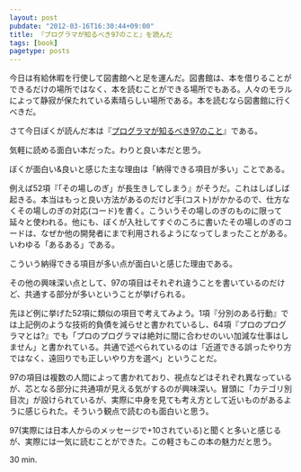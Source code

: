 ```yaml
---
layout: post
pubdate: "2012-03-16T16:30:44+09:00"
title: 『プログラマが知るべき97のこと』を読んだ
tags: [book]
pagetype: posts
---
```

今日は有給休暇を行使して図書館へと足を運んだ。図書館は、本を借りることができるだけの場所ではなく、本を読むことができる場所でもある。人々のモラルによって静寂が保たれている素晴らしい場所である。本を読むなら図書館に行くべきだ。

さて今日ぼくが読んだ本は『[プログラマが知るべき97のこと](http://amazon.jp/o/ASIN/4873114799/bouzuya-22)』である。

気軽に読める面白い本だった。わりと良い本だと思う。

ぼくが面白い&良いと感じた主な理由は「納得できる項目が多い」ことである。

例えば52項『「その場しのぎ」が長生きしてしまう』がそうだ。これはしばしば起きる。本当はもっと良い方法があるのだけど手(コスト)がかかるので、仕方なくその場しのぎの対応(コード)を書く。こういうその場しのぎのものに限って延々と使われる。他にも、ぼくが入社してすぐのころに書いたその場しのぎのコードは、なぜか他の開発者にまで利用されるようになってしまったことがある。いわゆる「あるある」である。

こういう納得できる項目が多い点が面白いと感じた理由である。

その他の興味深い点として、97の項目はそれぞれ違うことを書いているのだけど、共通する部分が多いということが挙げられる。

先ほど例に挙げた52項に類似の項目で考えてみよう。1項『分別のある行動』では上記例のような技術的負債を減らせと書かれているし、64項『プロのプログラマとは?』でも「プロのプログラマは絶対に間に合わせのいい加減な仕事はしません」と書かれている。共通で述べられているのは「近道できる誤ったやり方ではなく、遠回りでも正しいやり方を選べ」ということだ。

97の項目は複数の人間によって書かれており、視点などはそれぞれ異なっているが、芯となる部分に共通項が見える気がするのが興味深い。冒頭に「カテゴリ別目次」が設けられているが、実際に中身を見ても考え方として近いものがあるように感じられた。そういう観点で読むのも面白いと思う。

97(実際には日本人からのメッセージで+10されている)と聞くと多いと感じるが、実際には一気に読むことができた。この軽さもこの本の魅力だと思う。

30 min.
